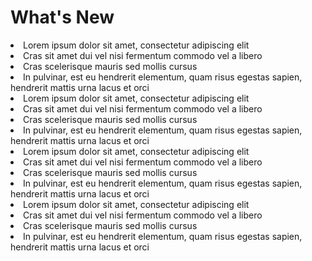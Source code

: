 # What's New

<procedure title="v1.3.0">
    <list>
        <li>Lorem ipsum dolor sit amet, consectetur adipiscing elit</li>
        <li>Cras sit amet dui vel nisi fermentum commodo vel a libero</li>
        <li>Cras scelerisque mauris sed mollis cursus</li>
        <li>In pulvinar, est eu hendrerit elementum, quam risus egestas sapien, hendrerit mattis urna lacus et orci</li>
    </list>
</procedure>

<procedure title="v1.2.2">
    <list>
        <li>Lorem ipsum dolor sit amet, consectetur adipiscing elit</li>
        <li>Cras sit amet dui vel nisi fermentum commodo vel a libero</li>
        <li>Cras scelerisque mauris sed mollis cursus</li>
        <li>In pulvinar, est eu hendrerit elementum, quam risus egestas sapien, hendrerit mattis urna lacus et orci</li>
    </list>
</procedure>

<procedure title="v0.2.4">
    <list>
        <li>Lorem ipsum dolor sit amet, consectetur adipiscing elit</li>
        <li>Cras sit amet dui vel nisi fermentum commodo vel a libero</li>
        <li>Cras scelerisque mauris sed mollis cursus</li>
        <li>In pulvinar, est eu hendrerit elementum, quam risus egestas sapien, hendrerit mattis urna lacus et orci</li>
    </list>
</procedure>

<procedure title="v0.2.3">
    <list>
        <li>Lorem ipsum dolor sit amet, consectetur adipiscing elit</li>
        <li>Cras sit amet dui vel nisi fermentum commodo vel a libero</li>
        <li>Cras scelerisque mauris sed mollis cursus</li>
        <li>In pulvinar, est eu hendrerit elementum, quam risus egestas sapien, hendrerit mattis urna lacus et orci</li>
    </list>
</procedure>
